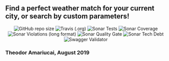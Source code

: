 ## Find a perfect weather match for your current city, or search by custom parameters!

</p>
<p align="center">
<!--   <img alt="Libraries.io dependency status for GitHub repo" src="https://img.shields.io/librariesio/github/theodor1289/weather-match"  -->
<!--   Link above times out so I will try to keep this badge updated with a static svg -->
  <img alt="GitHub repo size" src="https://camo.githubusercontent.com/f643254795fccae76a8b7d2532345405e0a926ec/68747470733a2f2f696d672e736869656c64732e696f2f6769746875622f7265706f2d73697a652f7468656f646f72313238392f776561746865722d6d61746368" data-canonical-src="https://images1-focus-opensocial.googleusercontent.com/gadgets/proxy?container=focus&url=https://img.shields.io/github/repo-size/theodor1289/weather-match">
  
  <img alt="Travis (.org)" src="https://camo.githubusercontent.com/16d28b44d37e638c15f430a59e0355104ea9df6e/68747470733a2f2f696d672e736869656c64732e696f2f7472617669732f7468656f646f72313238392f776561746865722d6d61746368" data-canonical-src="https://images1-focus-opensocial.googleusercontent.com/gadgets/proxy?container=focus&url=https://img.shields.io/travis/theodor1289/weather-match">

<img alt="Sonar Tests" src="https://img.shields.io/sonar/tests/com.weathermatch:weather-match?compact_message&server=https%3A%2F%2Fsonarcloud.io" data-canonical-src="https://camo.githubusercontent.com/e522e2dbe49e82e9d75bebe7f277927394a54bef/68747470733a2f2f696d672e736869656c64732e696f2f736f6e61722f74657374732f636f6d2e776561746865726d617463683a776561746865722d6d617463683f636f6d706163745f6d657373616765267365727665723d6874747073253341253246253246736f6e6172636c6f75642e696f">

<img alt="Sonar Coverage" src="https://img.shields.io/sonar/coverage/com.weathermatch:weather-match?server=https%3A%2F%2Fsonarcloud.io" data-canonical-src="https://camo.githubusercontent.com/daa16d6277a237f1f858b3df3d3e6eb90a59066d/68747470733a2f2f696d672e736869656c64732e696f2f736f6e61722f636f7665726167652f636f6d2e776561746865726d617463683a776561746865722d6d617463683f7365727665723d6874747073253341253246253246736f6e6172636c6f75642e696f">

<img alt="Sonar Violations (long format)" src="https://img.shields.io/sonar/violations/com.weathermatch:weather-match?server=https%3A%2F%2Fsonarcloud.io" data-canonical-src="https://camo.githubusercontent.com/33d3e494efd825b30be8a82ec48164c88ca6ebbf/68747470733a2f2f696d672e736869656c64732e696f2f736f6e61722f76696f6c6174696f6e732f636f6d2e776561746865726d617463683a776561746865722d6d617463683f7365727665723d6874747073253341253246253246736f6e6172636c6f75642e696f">

<img alt="Sonar Quality Gate" src="https://img.shields.io/sonar/quality_gate/com.weathermatch:weather-match?server=https%3A%2F%2Fsonarcloud.io" data-canonical-src="https://camo.githubusercontent.com/b25a2bc7c52c50644b7e652e0944ac7b779bde64/68747470733a2f2f696d672e736869656c64732e696f2f736f6e61722f7175616c6974795f676174652f636f6d2e776561746865726d617463683a776561746865722d6d617463683f7365727665723d6874747073253341253246253246736f6e6172636c6f75642e696f">

<img alt="Sonar Tech Debt" src="https://img.shields.io/sonar/tech_debt/com.weathermatch:weather-match?server=https%3A%2F%2Fsonarcloud.io" data-canonical-src="https://camo.githubusercontent.com/66924413bc470e877d239cb9f50122eb69a26ca6/68747470733a2f2f696d672e736869656c64732e696f2f736f6e61722f746563685f646562742f636f6d2e776561746865726d617463683a776561746865722d6d617463683f7365727665723d6874747073253341253246253246736f6e6172636c6f75642e696f">

<img alt="Swagger Validator" src="https://img.shields.io/swagger/valid/2.0/https/raw.githubusercontent.com/theodor1289/weather-match/master/server/api-docs" data-canonical-src="https://camo.githubusercontent.com/d6fc28ca9f4d36715d11e3551842a95d75304bda/68747470733a2f2f696d672e736869656c64732e696f2f737761676765722f76616c69642f322e302f68747470732f7261772e67697468756275736572636f6e74656e742e636f6d2f7468656f646f72313238392f776561746865722d6d617463682f6d61737465722f7365727665722f6170692d646f6373">

</p>

### Theodor Amariucai, August 2019
